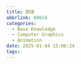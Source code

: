 ```yaml
---
title: 刚体
abbrlink: 60614
categories:
  - Base Knowledge
  - Computer Graphics
  - Animation
date: 2025-01-04 15:06:24
tags:
---
```


